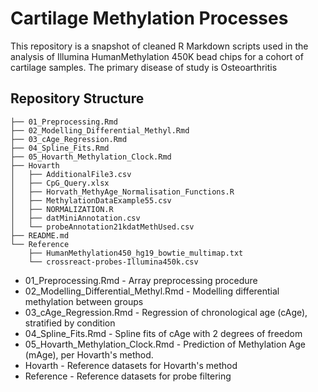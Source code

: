 # Cartilage Methylation Processes
This repository is a snapshot of cleaned R Markdown scripts used in the analysis of Illumina HumanMethylation 450K bead chips for a cohort of cartilage samples. The primary disease of study is Osteoarthritis

## Repository Structure
```
├── 01_Preprocessing.Rmd
├── 02_Modelling_Differential_Methyl.Rmd
├── 03_cAge_Regression.Rmd
├── 04_Spline_Fits.Rmd
├── 05_Hovarth_Methylation_Clock.Rmd
├── Hovarth
│   ├── AdditionalFile3.csv
│   ├── CpG_Query.xlsx
│   ├── Horvath_MethyAge_Normalisation_Functions.R
│   ├── MethylationDataExample55.csv
│   ├── NORMALIZATION.R
│   ├── datMiniAnnotation.csv
│   └── probeAnnotation21kdatMethUsed.csv
├── README.md
└── Reference
    ├── HumanMethylation450_hg19_bowtie_multimap.txt
    └── crossreact-probes-Illumina450k.csv
```

* 01_Preprocessing.Rmd - Array preprocessing procedure
* 02_Modelling_Differential_Methyl.Rmd - Modelling differential methylation between groups
* 03_cAge_Regression.Rmd - Regression of chronological age (cAge), stratified by condition
* 04_Spline_Fits.Rmd - Spline fits of cAge with 2 degrees of freedom
* 05_Hovarth_Methylation_Clock.Rmd - Prediction of Methylation Age (mAge), per Hovarth's method.
* Hovarth - Reference datasets for Hovarth's method
* Reference - Reference datasets for probe filtering
